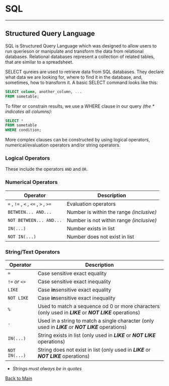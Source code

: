 # SQL
---
## Structured Query Language

SQL is Structured Query Language which was designed to allow users to run querieson or manipulate and transform the data from relational databases. Relational databases represent a collection of related tables, that are similar to a spreadsheet.

SELECT qureies are used to retrieve data from SQL databases. They declare what data we are looking for, where to find it in the database, and, sometimes, how to transform it. A basic SELECT command looks like this:

```SQL
SELECT column, another_column, ...
FROM sometable;
```
 To filter or constrain results, we use a WHERE clause in our query *(the * indicates all columns)*:

 ```SQL
 SELECT *
 FROM sometable
 WHERE condition;
 ```
More complex clauses can be constructed by using logical operators, numerical/evaluation operators and/or string operators.

### Logical Operators

These include the operators `AND` and `OR`.

### Numerical Operators

| **Operator** | **Description** |
| --- | --- |
| `=` , `!=` , `<` , `<=` , `>` , `>=` | Evaluation operators |
| `BETWEEN... AND...` | Number is within the range *(inclusive)* |
| `NOT BETWEEN... AND...` | Number is not within range *(inclusive)* |
| `IN(...)` | Number exists in list |
| `NOT IN(...)` | Number does not exist in list |

### String/Text Operators

| **Operator** | **Description** |
| --- | --- |
| `=` | Case sensitive exact equality |
| `!=` *or* `<>` | Case sensitive exact inequality |
| `LIKE` | Case **in**sensitive exact equality |
| `NOT LIKE` | Case **in**sensitive exact inequality |
| `%` | Used to match a sequence od 0 or more characters (only used in ***LIKE*** or ***NOT LIKE*** operations) |
| `-` | Used in a string to match a single character (only used in ***LIKE*** or ***NOT LIKE*** operations) |
| `IN(...)` | String exists in list (only used in ***LIKE*** or ***NOT LIKE*** operations) |
| `NOT IN(...)` | String does not exist in list (only used in ***LIKE*** or ***NOT LIKE*** operations) |


* *Strings must always be in quotes*



[Back to Main](../README.md)
